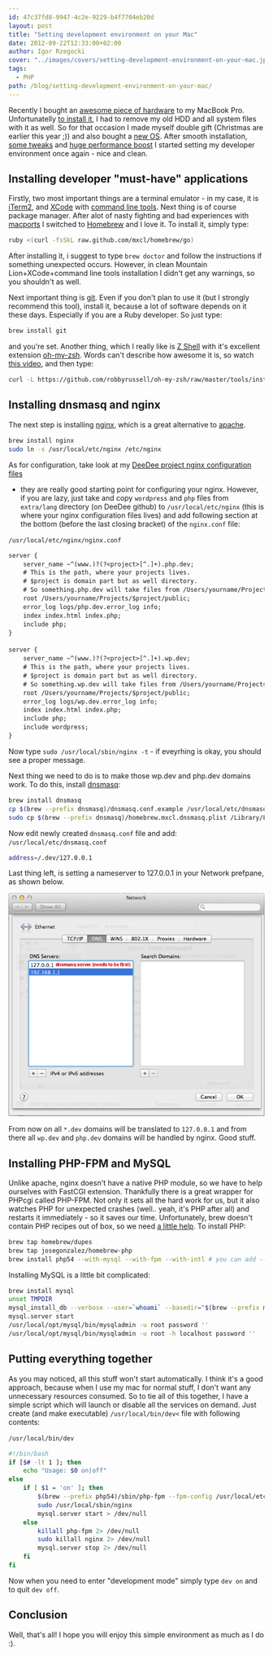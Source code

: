 ```yaml
---
id: 47c37fd8-9947-4c2e-9229-b4f7704eb20d
layout: post
title: "Setting development environment on your Mac"
date: 2012-09-22T12:33:00+02:00
author: Igor Rzegocki
cover: "../images/covers/setting-development-environment-on-your-mac.jpg"
tags:
  - PHP
path: /blog/setting-development-environment-on-your-mac/
---
```


Recently I bought an
[awesome piece of hardware](https://www.anandtech.com/show/4253/the-crucial-m4-micron-c400-ssd-review)
to my MacBook Pro. Unfortunatelly
[to install it](https://www.ifixit.com/Guide/Installing-MacBook-Pro-13-Inch-Unibody-Early-2011-Hard-Drive-Replacement/5119/1),
I had to remove my old HDD and all system files with it as well. So for that
occasion I made myself double gift (Christmas are earlier this year ;)) and
also bought a [new OS](https://www.apple.com/osx/). After smooth installation,
[some tweaks](https://bit.ly/1HWbY6S)
and [huge performance boost](https://bit.ly/2omWcLS)
I started setting my developer environment once again - nice and clean.

<!--more-->

## Installing developer "must-have" applications

Firstly, two most important things are a terminal emulator - in my case, it is
[iTerm2](https://www.iterm2.com/#/section/home), and
[XCode](https://developer.apple.com/technologies/tools/) with
[command line tools](https://stackoverflow.com/questions/9329243/xcode-4-4-command-line-tools).
Next thing is of course package manager. After alot of nasty fighting and bad
experiences with [macports](https://www.macports.org/) I switched to
[Homebrew](https://mxcl.github.com/homebrew/) and I love it. To install it,
simply type:

```bash
ruby <(curl -fsSkL raw.github.com/mxcl/homebrew/go)
```

After installing it, i suggest to type `brew doctor` and follow the
instructions if something unexpected occurs. However, in clean
Mountain Lion+XCode+command line tools installation I didn't get any warnings,
so you shouldn't as well.

Next important thing is [git](https://git-scm.com/). Even if you don't plan to
use it (but I strongly recommend this tool), install it, because a lot of
software depends on it these days. Especially if you are a Ruby developer.
So just type:

```bash
brew install git
```

and you're set. Another thing, which I really like is
[Z Shell](https://www.zsh.org/) with it's excellent extension
[oh-my-zsh](https://github.com/robbyrussell/oh-my-zsh). Words can't describe
how awesome it is, so watch
[this video](https://www.youtube.com/watch?v=m07MiM6rmMc), and then type:

```bash
curl -L https://github.com/robbyrussell/oh-my-zsh/raw/master/tools/install.sh | sh
```

## Installing dnsmasq and nginx

The next step is installing [nginx](https://nginx.org/), which is a great
alternative to [apache](https://www.apache.org/).

```bash
brew install nginx
sudo ln -s /usr/local/etc/nginx /etc/nginx
```

As for configuration, take look at my
[DeeDee project nginx configuration files](https://github.com/ajgon/DeeDee/tree/master/etc/nginx)
- they are really good starting point for configuring your nginx. However, if
you are lazy, just take and copy `wordpress` and `php` files from `extra/lang`
directory (on DeeDee github) to `/usr/local/etc/nginx` (this is where your
nginx configuration files lives) and add following section at the bottom
(before the last closing bracket) of the `nginx.conf` file:

`/usr/local/etc/nginx/nginx.conf`
```txt
server {
    server_name ~^(www.)?(?<project>[^.]+).php.dev;
    # This is the path, where your projects lives.
    # $project is domain part but as well directory.
    # So something.php.dev will take files from /Users/yourname/Projects/something/public
    root /Users/yourname/Projects/$project/public;
    error_log logs/php.dev.error_log info;
    index index.html index.php;
    include php;
}

server {
    server_name ~^(www.)?(?<project>[^.]+).wp.dev;
    # This is the path, where your projects lives.
    # $project is domain part but as well directory.
    # So something.wp.dev will take files from /Users/yourname/Projects/something/public
    root /Users/yourname/Projects/$project/public;
    error_log logs/wp.dev.error_log info;
    index index.html index.php;
    include php;
    include wordpress;
}
```

Now type `sudo /usr/local/sbin/nginx -t` - if eveyrhing is okay, you should see
a proper message.

Next thing we need to do is to make those wp.dev and php.dev domains work. To
do this, install [dnsmasq](https://bit.ly/1XAorA4):

```bash
brew install dnsmasq
cp $(brew --prefix dnsmasq)/dnsmasq.conf.example /usr/local/etc/dnsmasq.conf
sudo cp $(brew --prefix dnsmasq)/homebrew.mxcl.dnsmasq.plist /Library/LaunchDaemons
```

Now edit newly created `dnsmasq.conf` file and add:
`/usr/local/etc/dnsmasq.conf`
```bash
address=/.dev/127.0.0.1
```

Last thing left, is setting a nameserver to 127.0.0.1 in your Network prefpane,
as shown below.

![dnsmasq configuration](../images/upload/dnsmasq.png)

From now on all `*.dev` domains will be translated to `127.0.0.1` and from there
all `wp.dev` and `php.dev` domains will be handled by nginx. Good stuff.

## Installing PHP-FPM and MySQL

Unlike apache, nginx doesn't have a native PHP module, so we have to help
ourselves with FastCGI extension. Thankfully there is a great wrapper for
PHPcgi called PHP-FPM. Not only it sets all the hard work for us, but it also
watches PHP for unexpected crashes (well.. yeah, it's PHP after all) and
restarts it immediately - so it saves our time. Unfortunately, brew doesn't
contain PHP recipes out of box, so we need
[a little help](https://github.com/josegonzalez/homebrew-php). To install PHP:

```bash
brew tap homebrew/dupes
brew tap josegonzalez/homebrew-php
brew install php54 --with-mysql --with-fpm --with-intl # you can add --with-pgsql if you are using it
```

Installing MySQL is a little bit complicated:

```bash
brew install mysql
unset TMPDIR
mysql_install_db --verbose --user=`whoami` --basedir="$(brew --prefix mysql)" --datadir=/usr/local/var/mysql --tmpdir=/tmp
mysql.server start
/usr/local/opt/mysql/bin/mysqladmin -u root password ''
/usr/local/opt/mysql/bin/mysqladmin -u root -h localhost password ''
```

## Putting everything together

As you may noticed, all this stuff won't start automatically. I think it's a
good approach, because when I use my mac for normal stuff, I don't want any
unnecessary resources consumed. So to tie all of this together, I have a simple
script which will launch or disable all the services on demand. Just create
(and make executable) `/usr/local/bin/dev<` file with following contents:

`/usr/local/bin/dev`
```bash
#!/bin/bash
if [$# -lt 1 ]; then
    echo "Usage: $0 on|off"
else
    if [ $1 = 'on' ]; then
        $(brew --prefix php54)/sbin/php-fpm --fpm-config /usr/local/etc/php/5.4/php-fpm.conf 2> /dev/null &
        sudo /usr/local/sbin/nginx
        mysql.server start > /dev/null
    else
        killall php-fpm 2> /dev/null
        sudo killall nginx 2> /dev/null
        mysql.server stop 2> /dev/null
    fi
fi
```

Now when you need to enter "development mode" simply type `dev on` and to quit
`dev off`.

## Conclusion

Well, that's all! I hope you will enjoy this simple environment as much as
I do :).
